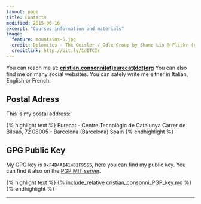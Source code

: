 ```yaml
---
layout: page
title: Contacts
modified: 2015-06-16
excerpt: "Courses information and materials"
image:
  feature: mountains-5.jpg
  credit: Dolomites - The Geisler / Odle Group by Shane Lin @ Flickr (CC-BY-NC 2.0)
  creditlink: http://bit.ly/1dITCIr
---
```


You can reach me at: **[cristian.consonni(at)eurecat(dot)org](mailto:cristian.consonni(at)eurecat(dot)org)**
You can also find me on many social websites. You can safely write me either in
Italian, English or French.

## Postal Adress

This is my postal address:

{% highlight text %}
Eurecat - Centre Tecnològic de Catalunya
Carrer de Bilbao, 72
08005 - Barcelona (Barcelona)
Spain
{% endhighlight %}

## GPG Public Key

My GPG key is `0xF4B4A1414B2F9555`, here you can find my public key<a class="collapsible inactive" id='mykey' href="#"></a>. You can find it also on the [PGP MIT server](https://pgp.mit.edu/pks/lookup?op=vindex&search=0xF4B4A1414B2F9555).
<div class="collapsible" id='mykey'>
{% highlight text %}
{% include_relative cristian_consonni_PGP_key.md %}
{% endhighlight %}
</div>

---
